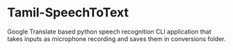 # Tamil-SpeechToText
Google Translate based python speech recognition CLI application that takes inputs as microphone recording and saves them in conversions folder.
